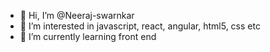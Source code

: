 - 👋 Hi, I’m @Neeraj-swarnkar
- 👀 I’m interested in javascript, react, angular, html5, css etc
- 🌱 I’m currently learning front end


<!---
Neeraj-swarnkar/Neeraj-swarnkar is a ✨ special ✨ repository because its `README.md` (this file) appears on your GitHub profile.
You can click the Preview link to take a look at your changes.
--->
